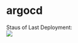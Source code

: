 # argocd
Staus of Last Deployment:<br>
<img src="https://github.com/yazpatriot/argocd/workflows/ci/badge.svg?branch=master"><br>
